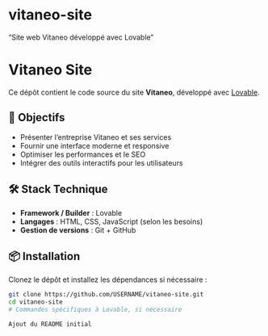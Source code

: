 # vitaneo-site
“Site web Vitaneo développé avec Lovable”

# Vitaneo Site

Ce dépôt contient le code source du site **Vitaneo**, développé avec [Lovable](https://lovable.dev).

## 🚀 Objectifs
- Présenter l’entreprise Vitaneo et ses services
- Fournir une interface moderne et responsive
- Optimiser les performances et le SEO
- Intégrer des outils interactifs pour les utilisateurs

## 🛠️ Stack Technique
- **Framework / Builder** : Lovable
- **Langages** : HTML, CSS, JavaScript (selon les besoins)
- **Gestion de versions** : Git + GitHub

## 📦 Installation
Clonez le dépôt et installez les dépendances si nécessaire :

```bash
git clone https://github.com/USERNAME/vitaneo-site.git
cd vitaneo-site
# Commandes spécifiques à Lovable, si nécessaire

Ajout du README initial

